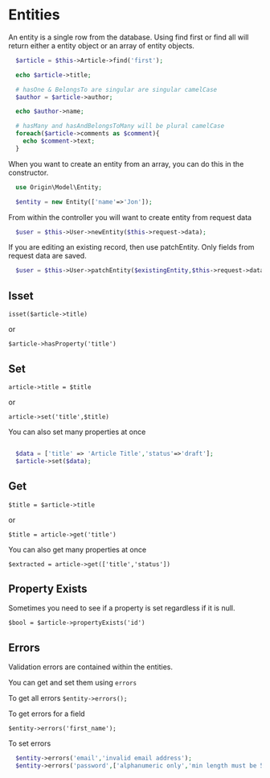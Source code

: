 # Entities

An entity is a single row from the database. Using find first or find all will return either a entity object or an array of entity objects.


```php
  $article = $this->Article->find('first');

  echo $article->title;

  # hasOne & BelongsTo are singular are singular camelCase
  $author = $article->author;

  echo $author->name;

  # hasMany and hasAndBelongsToMany will be plural camelCase
  foreach($article->comments as $comment){
    echo $comment->text;
  }

```

When you want to create an entity from an array, you can do this  in the constructor.

````php 
  use Origin\Model\Entity;

  $entity = new Entity(['name'=>'Jon']);

````

From within the controller you will want to create entity from request data


````php 
  $user = $this->User->newEntity($this->request->data);
````

If you are editing an existing record, then use patchEntity. Only fields from request data are saved.

````php 
  $user = $this->User->patchEntity($existingEntity,$this->request->data);
````


## Isset

`isset($article->title)`

or

`$article->hasProperty('title')`


## Set

`article->title = $title`

or

`article->set('title',$title)`

You can also set many properties at once

```php

  $data = ['title' => 'Article Title','status'=>'draft'];
  $article->set($data);

```

## Get

`$title = $article->title`

or

`$title = article->get('title')`

You can also get many properties at once

`$extracted = article->get(['title','status'])`

## Property Exists

Sometimes you need to see if a property is set regardless if it is null.

`$bool = $article->propertyExists('id')`

## Errors

Validation errors are contained within the entities.

You can get and set them using `errors`

To get all errors
`$entity->errors();`

To get errors for a field

`$entity->errors('first_name');`

To set errors 
````php
  $entity->errors('email','invalid email address');
  $entity->errors('password',['alphanumeric only','min length must be 5']);
````

   